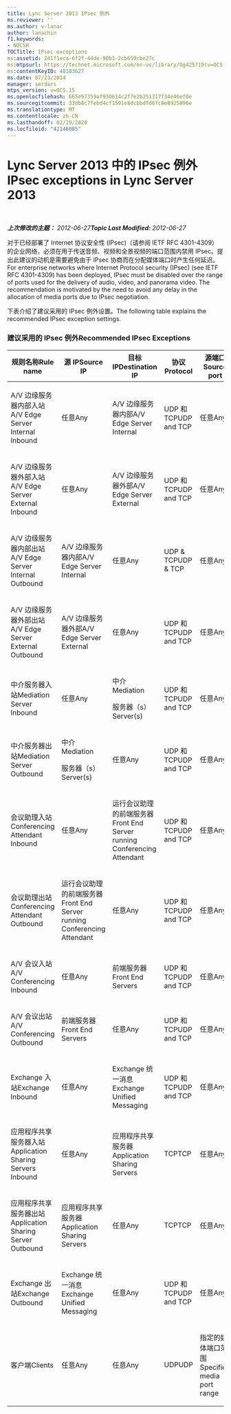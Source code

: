 ```yaml
---
title: Lync Server 2013 IPsec 例外
ms.reviewer: ''
ms.author: v-lanac
author: lanachin
f1.keywords:
- NOCSH
TOCTitle: IPsec exceptions
ms:assetid: 241f1eca-6f2f-44de-90b1-2cb659cbe27c
ms:mtpsurl: https://technet.microsoft.com/en-us/library/Gg425719(v=OCS.15)
ms:contentKeyID: 48183627
ms.date: 07/23/2014
manager: serdars
mtps_version: v=OCS.15
ms.openlocfilehash: 665e97359af930614c2f7e2b251317f34e46ef0e
ms.sourcegitcommit: 33db8c7febd4cf1591e8dcbbdfd6fc8e8925896e
ms.translationtype: MT
ms.contentlocale: zh-CN
ms.lasthandoff: 02/19/2020
ms.locfileid: "42146085"
---
```

<div data-xmlns="http://www.w3.org/1999/xhtml">

<div class="topic" data-xmlns="http://www.w3.org/1999/xhtml" data-msxsl="urn:schemas-microsoft-com:xslt" data-cs="http://msdn.microsoft.com/">

<div data-asp="https://msdn2.microsoft.com/asp">

# <a name="ipsec-exceptions-in-lync-server-2013"></a><span data-ttu-id="c2972-102">Lync Server 2013 中的 IPsec 例外</span><span class="sxs-lookup"><span data-stu-id="c2972-102">IPsec exceptions in Lync Server 2013</span></span>

</div>

<div id="mainSection">

<div id="mainBody">

<span> </span>

<span data-ttu-id="c2972-103">_**上次修改的主题：** 2012-06-27_</span><span class="sxs-lookup"><span data-stu-id="c2972-103">_**Topic Last Modified:** 2012-06-27_</span></span>

<span data-ttu-id="c2972-p101">对于已经部署了 Internet 协议安全性 (IPsec)（请参阅 IETF RFC 4301-4309）的企业网络，必须在用于传送音频、视频和全景视频的端口范围内禁用 IPsec。提出此建议的动机是需要避免由于 IPsec 协商而在分配媒体端口时产生任何延迟。</span><span class="sxs-lookup"><span data-stu-id="c2972-p101">For enterprise networks where Internet Protocol security (IPsec) (see IETF RFC 4301-4309) has been deployed, IPsec must be disabled over the range of ports used for the delivery of audio, video, and panorama video. The recommendation is motivated by the need to avoid any delay in the allocation of media ports due to IPsec negotiation.</span></span>

<span data-ttu-id="c2972-106">下表介绍了建议采用的 IPsec 例外设置。</span><span class="sxs-lookup"><span data-stu-id="c2972-106">The following table explains the recommended IPsec exception settings.</span></span>

### <a name="recommended-ipsec-exceptions"></a><span data-ttu-id="c2972-107">建议采用的 IPsec 例外</span><span class="sxs-lookup"><span data-stu-id="c2972-107">Recommended IPsec Exceptions</span></span>

<table style="width:100%;">
<colgroup>
<col style="width: 14%" />
<col style="width: 14%" />
<col style="width: 14%" />
<col style="width: 14%" />
<col style="width: 14%" />
<col style="width: 14%" />
<col style="width: 14%" />
</colgroup>
<thead>
<tr class="header">
<th><span data-ttu-id="c2972-108">规则名称</span><span class="sxs-lookup"><span data-stu-id="c2972-108">Rule name</span></span></th>
<th><span data-ttu-id="c2972-109">源 IP</span><span class="sxs-lookup"><span data-stu-id="c2972-109">Source IP</span></span></th>
<th><span data-ttu-id="c2972-110">目标 IP</span><span class="sxs-lookup"><span data-stu-id="c2972-110">Destination IP</span></span></th>
<th><span data-ttu-id="c2972-111">协议</span><span class="sxs-lookup"><span data-stu-id="c2972-111">Protocol</span></span></th>
<th><span data-ttu-id="c2972-112">源端口</span><span class="sxs-lookup"><span data-stu-id="c2972-112">Source port</span></span></th>
<th><span data-ttu-id="c2972-113">目标端口</span><span class="sxs-lookup"><span data-stu-id="c2972-113">Destination port</span></span></th>
<th><span data-ttu-id="c2972-114">身份验证要求</span><span class="sxs-lookup"><span data-stu-id="c2972-114">Authentication Requirement</span></span></th>
</tr>
</thead>
<tbody>
<tr class="odd">
<td><p><span data-ttu-id="c2972-115">A/V 边缘服务器内部入站</span><span class="sxs-lookup"><span data-stu-id="c2972-115">A/V Edge Server Internal Inbound</span></span></p></td>
<td><p><span data-ttu-id="c2972-116">任意</span><span class="sxs-lookup"><span data-stu-id="c2972-116">Any</span></span></p></td>
<td><p><span data-ttu-id="c2972-117">A/V 边缘服务器内部</span><span class="sxs-lookup"><span data-stu-id="c2972-117">A/V Edge Server Internal</span></span></p></td>
<td><p><span data-ttu-id="c2972-118">UDP 和 TCP</span><span class="sxs-lookup"><span data-stu-id="c2972-118">UDP and TCP</span></span></p></td>
<td><p><span data-ttu-id="c2972-119">任意</span><span class="sxs-lookup"><span data-stu-id="c2972-119">Any</span></span></p></td>
<td><p><span data-ttu-id="c2972-120">任意</span><span class="sxs-lookup"><span data-stu-id="c2972-120">Any</span></span></p></td>
<td><p><span data-ttu-id="c2972-121">不进行身份验证</span><span class="sxs-lookup"><span data-stu-id="c2972-121">Do not authenticate</span></span></p></td>
</tr>
<tr class="even">
<td><p><span data-ttu-id="c2972-122">A/V 边缘服务器外部入站</span><span class="sxs-lookup"><span data-stu-id="c2972-122">A/V Edge Server External Inbound</span></span></p></td>
<td><p><span data-ttu-id="c2972-123">任意</span><span class="sxs-lookup"><span data-stu-id="c2972-123">Any</span></span></p></td>
<td><p><span data-ttu-id="c2972-124">A/V 边缘服务器外部</span><span class="sxs-lookup"><span data-stu-id="c2972-124">A/V Edge Server External</span></span></p></td>
<td><p><span data-ttu-id="c2972-125">UDP 和 TCP</span><span class="sxs-lookup"><span data-stu-id="c2972-125">UDP and TCP</span></span></p></td>
<td><p><span data-ttu-id="c2972-126">任意</span><span class="sxs-lookup"><span data-stu-id="c2972-126">Any</span></span></p></td>
<td><p><span data-ttu-id="c2972-127">任意</span><span class="sxs-lookup"><span data-stu-id="c2972-127">Any</span></span></p></td>
<td><p><span data-ttu-id="c2972-128">不进行身份验证</span><span class="sxs-lookup"><span data-stu-id="c2972-128">Do not authenticate</span></span></p></td>
</tr>
<tr class="odd">
<td><p><span data-ttu-id="c2972-129">A/V 边缘服务器内部出站</span><span class="sxs-lookup"><span data-stu-id="c2972-129">A/V Edge Server Internal Outbound</span></span></p></td>
<td><p><span data-ttu-id="c2972-130">A/V 边缘服务器内部</span><span class="sxs-lookup"><span data-stu-id="c2972-130">A/V Edge Server Internal</span></span></p></td>
<td><p><span data-ttu-id="c2972-131">任意</span><span class="sxs-lookup"><span data-stu-id="c2972-131">Any</span></span></p></td>
<td><p><span data-ttu-id="c2972-132">UDP &amp; TCP</span><span class="sxs-lookup"><span data-stu-id="c2972-132">UDP &amp; TCP</span></span></p></td>
<td><p><span data-ttu-id="c2972-133">任意</span><span class="sxs-lookup"><span data-stu-id="c2972-133">Any</span></span></p></td>
<td><p><span data-ttu-id="c2972-134">任意</span><span class="sxs-lookup"><span data-stu-id="c2972-134">Any</span></span></p></td>
<td><p><span data-ttu-id="c2972-135">不进行身份验证</span><span class="sxs-lookup"><span data-stu-id="c2972-135">Do not authenticate</span></span></p></td>
</tr>
<tr class="even">
<td><p><span data-ttu-id="c2972-136">A/V 边缘服务器外部出站</span><span class="sxs-lookup"><span data-stu-id="c2972-136">A/V Edge Server External Outbound</span></span></p></td>
<td><p><span data-ttu-id="c2972-137">A/V 边缘服务器外部</span><span class="sxs-lookup"><span data-stu-id="c2972-137">A/V Edge Server External</span></span></p></td>
<td><p><span data-ttu-id="c2972-138">任意</span><span class="sxs-lookup"><span data-stu-id="c2972-138">Any</span></span></p></td>
<td><p><span data-ttu-id="c2972-139">UDP 和 TCP</span><span class="sxs-lookup"><span data-stu-id="c2972-139">UDP and TCP</span></span></p></td>
<td><p><span data-ttu-id="c2972-140">任意</span><span class="sxs-lookup"><span data-stu-id="c2972-140">Any</span></span></p></td>
<td><p><span data-ttu-id="c2972-141">任意</span><span class="sxs-lookup"><span data-stu-id="c2972-141">Any</span></span></p></td>
<td><p><span data-ttu-id="c2972-142">不进行身份验证</span><span class="sxs-lookup"><span data-stu-id="c2972-142">Do not authenticate</span></span></p></td>
</tr>
<tr class="odd">
<td><p><span data-ttu-id="c2972-143">中介服务器入站</span><span class="sxs-lookup"><span data-stu-id="c2972-143">Mediation Server Inbound</span></span></p></td>
<td><p><span data-ttu-id="c2972-144">任意</span><span class="sxs-lookup"><span data-stu-id="c2972-144">Any</span></span></p></td>
<td><p><span data-ttu-id="c2972-145">中介</span><span class="sxs-lookup"><span data-stu-id="c2972-145">Mediation</span></span></p>
<p><span data-ttu-id="c2972-146">服务器（s）</span><span class="sxs-lookup"><span data-stu-id="c2972-146">Server(s)</span></span></p></td>
<td><p><span data-ttu-id="c2972-147">UDP 和 TCP</span><span class="sxs-lookup"><span data-stu-id="c2972-147">UDP and TCP</span></span></p></td>
<td><p><span data-ttu-id="c2972-148">任意</span><span class="sxs-lookup"><span data-stu-id="c2972-148">Any</span></span></p></td>
<td><p><span data-ttu-id="c2972-149">任意</span><span class="sxs-lookup"><span data-stu-id="c2972-149">Any</span></span></p></td>
<td><p><span data-ttu-id="c2972-150">不进行身份验证</span><span class="sxs-lookup"><span data-stu-id="c2972-150">Do not authenticate</span></span></p></td>
</tr>
<tr class="even">
<td><p><span data-ttu-id="c2972-151">中介服务器出站</span><span class="sxs-lookup"><span data-stu-id="c2972-151">Mediation Server Outbound</span></span></p></td>
<td><p><span data-ttu-id="c2972-152">中介</span><span class="sxs-lookup"><span data-stu-id="c2972-152">Mediation</span></span></p>
<p><span data-ttu-id="c2972-153">服务器（s）</span><span class="sxs-lookup"><span data-stu-id="c2972-153">Server(s)</span></span></p></td>
<td><p><span data-ttu-id="c2972-154">任意</span><span class="sxs-lookup"><span data-stu-id="c2972-154">Any</span></span></p></td>
<td><p><span data-ttu-id="c2972-155">UDP 和 TCP</span><span class="sxs-lookup"><span data-stu-id="c2972-155">UDP and TCP</span></span></p></td>
<td><p><span data-ttu-id="c2972-156">任意</span><span class="sxs-lookup"><span data-stu-id="c2972-156">Any</span></span></p></td>
<td><p><span data-ttu-id="c2972-157">任意</span><span class="sxs-lookup"><span data-stu-id="c2972-157">Any</span></span></p></td>
<td><p><span data-ttu-id="c2972-158">不进行身份验证</span><span class="sxs-lookup"><span data-stu-id="c2972-158">Do not authenticate</span></span></p></td>
</tr>
<tr class="odd">
<td><p><span data-ttu-id="c2972-159">会议助理入站</span><span class="sxs-lookup"><span data-stu-id="c2972-159">Conferencing Attendant Inbound</span></span></p></td>
<td><p><span data-ttu-id="c2972-160">任意</span><span class="sxs-lookup"><span data-stu-id="c2972-160">Any</span></span></p></td>
<td><p><span data-ttu-id="c2972-161">运行会议助理的前端服务器</span><span class="sxs-lookup"><span data-stu-id="c2972-161">Front End Server running Conferencing Attendant</span></span></p></td>
<td><p><span data-ttu-id="c2972-162">UDP 和 TCP</span><span class="sxs-lookup"><span data-stu-id="c2972-162">UDP and TCP</span></span></p></td>
<td><p><span data-ttu-id="c2972-163">任意</span><span class="sxs-lookup"><span data-stu-id="c2972-163">Any</span></span></p></td>
<td><p><span data-ttu-id="c2972-164">任意</span><span class="sxs-lookup"><span data-stu-id="c2972-164">Any</span></span></p></td>
<td><p><span data-ttu-id="c2972-165">不进行身份验证</span><span class="sxs-lookup"><span data-stu-id="c2972-165">Do not authenticate</span></span></p></td>
</tr>
<tr class="even">
<td><p><span data-ttu-id="c2972-166">会议助理出站</span><span class="sxs-lookup"><span data-stu-id="c2972-166">Conferencing Attendant Outbound</span></span></p></td>
<td><p><span data-ttu-id="c2972-167">运行会议助理的前端服务器</span><span class="sxs-lookup"><span data-stu-id="c2972-167">Front End Server running Conferencing Attendant</span></span></p></td>
<td><p><span data-ttu-id="c2972-168">任意</span><span class="sxs-lookup"><span data-stu-id="c2972-168">Any</span></span></p></td>
<td><p><span data-ttu-id="c2972-169">UDP 和 TCP</span><span class="sxs-lookup"><span data-stu-id="c2972-169">UDP and TCP</span></span></p></td>
<td><p><span data-ttu-id="c2972-170">任意</span><span class="sxs-lookup"><span data-stu-id="c2972-170">Any</span></span></p></td>
<td><p><span data-ttu-id="c2972-171">任意</span><span class="sxs-lookup"><span data-stu-id="c2972-171">Any</span></span></p></td>
<td><p><span data-ttu-id="c2972-172">不进行身份验证</span><span class="sxs-lookup"><span data-stu-id="c2972-172">Do not authenticate</span></span></p></td>
</tr>
<tr class="odd">
<td><p><span data-ttu-id="c2972-173">A/V 会议入站</span><span class="sxs-lookup"><span data-stu-id="c2972-173">A/V Conferencing Inbound</span></span></p></td>
<td><p><span data-ttu-id="c2972-174">任意</span><span class="sxs-lookup"><span data-stu-id="c2972-174">Any</span></span></p></td>
<td><p><span data-ttu-id="c2972-175">前端服务器</span><span class="sxs-lookup"><span data-stu-id="c2972-175">Front End Servers</span></span></p></td>
<td><p><span data-ttu-id="c2972-176">UDP 和 TCP</span><span class="sxs-lookup"><span data-stu-id="c2972-176">UDP and TCP</span></span></p></td>
<td><p><span data-ttu-id="c2972-177">任意</span><span class="sxs-lookup"><span data-stu-id="c2972-177">Any</span></span></p></td>
<td><p><span data-ttu-id="c2972-178">任意</span><span class="sxs-lookup"><span data-stu-id="c2972-178">Any</span></span></p></td>
<td><p><span data-ttu-id="c2972-179">不进行身份验证</span><span class="sxs-lookup"><span data-stu-id="c2972-179">Do not authenticate</span></span></p></td>
</tr>
<tr class="even">
<td><p><span data-ttu-id="c2972-180">A/V 会议出站</span><span class="sxs-lookup"><span data-stu-id="c2972-180">A/V Conferencing Outbound</span></span></p></td>
<td><p><span data-ttu-id="c2972-181">前端服务器</span><span class="sxs-lookup"><span data-stu-id="c2972-181">Front End Servers</span></span></p></td>
<td><p><span data-ttu-id="c2972-182">任意</span><span class="sxs-lookup"><span data-stu-id="c2972-182">Any</span></span></p></td>
<td><p><span data-ttu-id="c2972-183">UDP 和 TCP</span><span class="sxs-lookup"><span data-stu-id="c2972-183">UDP and TCP</span></span></p></td>
<td><p><span data-ttu-id="c2972-184">任意</span><span class="sxs-lookup"><span data-stu-id="c2972-184">Any</span></span></p></td>
<td><p><span data-ttu-id="c2972-185">任意</span><span class="sxs-lookup"><span data-stu-id="c2972-185">Any</span></span></p></td>
<td><p><span data-ttu-id="c2972-186">不进行身份验证</span><span class="sxs-lookup"><span data-stu-id="c2972-186">Do not authenticate</span></span></p></td>
</tr>
<tr class="odd">
<td><p><span data-ttu-id="c2972-187">Exchange 入站</span><span class="sxs-lookup"><span data-stu-id="c2972-187">Exchange Inbound</span></span></p></td>
<td><p><span data-ttu-id="c2972-188">任意</span><span class="sxs-lookup"><span data-stu-id="c2972-188">Any</span></span></p></td>
<td><p><span data-ttu-id="c2972-189">Exchange 统一消息</span><span class="sxs-lookup"><span data-stu-id="c2972-189">Exchange Unified Messaging</span></span></p></td>
<td><p><span data-ttu-id="c2972-190">UDP 和 TCP</span><span class="sxs-lookup"><span data-stu-id="c2972-190">UDP and TCP</span></span></p></td>
<td><p><span data-ttu-id="c2972-191">任意</span><span class="sxs-lookup"><span data-stu-id="c2972-191">Any</span></span></p></td>
<td><p><span data-ttu-id="c2972-192">任意</span><span class="sxs-lookup"><span data-stu-id="c2972-192">Any</span></span></p></td>
<td><p><span data-ttu-id="c2972-193">不进行身份验证</span><span class="sxs-lookup"><span data-stu-id="c2972-193">Do not authenticate</span></span></p></td>
</tr>
<tr class="even">
<td><p><span data-ttu-id="c2972-194">应用程序共享服务器入站</span><span class="sxs-lookup"><span data-stu-id="c2972-194">Application Sharing Servers Inbound</span></span></p></td>
<td><p><span data-ttu-id="c2972-195">任意</span><span class="sxs-lookup"><span data-stu-id="c2972-195">Any</span></span></p></td>
<td><p><span data-ttu-id="c2972-196">应用程序共享服务器</span><span class="sxs-lookup"><span data-stu-id="c2972-196">Application Sharing Servers</span></span></p></td>
<td><p><span data-ttu-id="c2972-197">TCP</span><span class="sxs-lookup"><span data-stu-id="c2972-197">TCP</span></span></p></td>
<td><p><span data-ttu-id="c2972-198">任意</span><span class="sxs-lookup"><span data-stu-id="c2972-198">Any</span></span></p></td>
<td><p><span data-ttu-id="c2972-199">任意</span><span class="sxs-lookup"><span data-stu-id="c2972-199">Any</span></span></p></td>
<td><p><span data-ttu-id="c2972-200">不进行身份验证</span><span class="sxs-lookup"><span data-stu-id="c2972-200">Do not authenticate</span></span></p></td>
</tr>
<tr class="odd">
<td><p><span data-ttu-id="c2972-201">应用程序共享服务器出站</span><span class="sxs-lookup"><span data-stu-id="c2972-201">Application Sharing Server Outbound</span></span></p></td>
<td><p><span data-ttu-id="c2972-202">应用程序共享服务器</span><span class="sxs-lookup"><span data-stu-id="c2972-202">Application Sharing Servers</span></span></p></td>
<td><p><span data-ttu-id="c2972-203">任意</span><span class="sxs-lookup"><span data-stu-id="c2972-203">Any</span></span></p></td>
<td><p><span data-ttu-id="c2972-204">TCP</span><span class="sxs-lookup"><span data-stu-id="c2972-204">TCP</span></span></p></td>
<td><p><span data-ttu-id="c2972-205">任意</span><span class="sxs-lookup"><span data-stu-id="c2972-205">Any</span></span></p></td>
<td><p><span data-ttu-id="c2972-206">任意</span><span class="sxs-lookup"><span data-stu-id="c2972-206">Any</span></span></p></td>
<td><p><span data-ttu-id="c2972-207">不进行身份验证</span><span class="sxs-lookup"><span data-stu-id="c2972-207">Do not authenticate</span></span></p></td>
</tr>
<tr class="even">
<td><p><span data-ttu-id="c2972-208">Exchange 出站</span><span class="sxs-lookup"><span data-stu-id="c2972-208">Exchange Outbound</span></span></p></td>
<td><p><span data-ttu-id="c2972-209">Exchange 统一消息</span><span class="sxs-lookup"><span data-stu-id="c2972-209">Exchange Unified Messaging</span></span></p></td>
<td><p><span data-ttu-id="c2972-210">任意</span><span class="sxs-lookup"><span data-stu-id="c2972-210">Any</span></span></p></td>
<td><p><span data-ttu-id="c2972-211">UDP 和 TCP</span><span class="sxs-lookup"><span data-stu-id="c2972-211">UDP and TCP</span></span></p></td>
<td><p><span data-ttu-id="c2972-212">任意</span><span class="sxs-lookup"><span data-stu-id="c2972-212">Any</span></span></p></td>
<td><p><span data-ttu-id="c2972-213">任意</span><span class="sxs-lookup"><span data-stu-id="c2972-213">Any</span></span></p></td>
<td><p><span data-ttu-id="c2972-214">不进行身份验证</span><span class="sxs-lookup"><span data-stu-id="c2972-214">Do not authenticate</span></span></p></td>
</tr>
<tr class="odd">
<td><p><span data-ttu-id="c2972-215">客户端</span><span class="sxs-lookup"><span data-stu-id="c2972-215">Clients</span></span></p></td>
<td><p><span data-ttu-id="c2972-216">任意</span><span class="sxs-lookup"><span data-stu-id="c2972-216">Any</span></span></p></td>
<td><p><span data-ttu-id="c2972-217">任意</span><span class="sxs-lookup"><span data-stu-id="c2972-217">Any</span></span></p></td>
<td><p><span data-ttu-id="c2972-218">UDP</span><span class="sxs-lookup"><span data-stu-id="c2972-218">UDP</span></span></p></td>
<td><p><span data-ttu-id="c2972-219">指定的媒体端口范围</span><span class="sxs-lookup"><span data-stu-id="c2972-219">Specified media port range</span></span></p></td>
<td><p><span data-ttu-id="c2972-220">任意</span><span class="sxs-lookup"><span data-stu-id="c2972-220">Any</span></span></p></td>
<td><p><span data-ttu-id="c2972-221">不进行身份验证</span><span class="sxs-lookup"><span data-stu-id="c2972-221">Do not authenticate</span></span></p></td>
</tr>
</tbody>
</table>


</div>

<span> </span>

</div>

</div>

</div>

